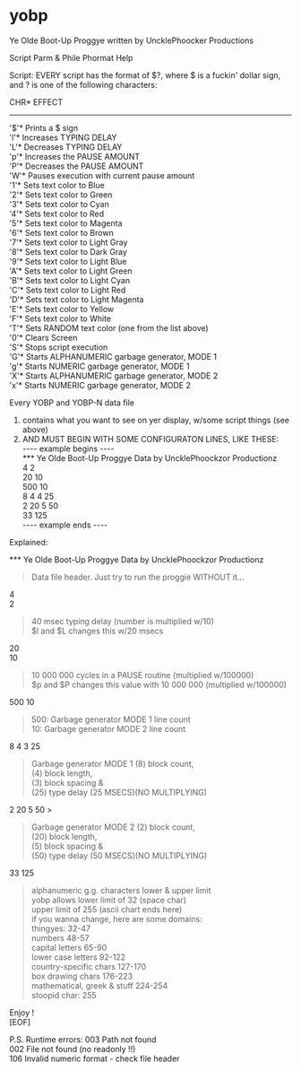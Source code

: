 yobp
====

Ye Olde Boot-Up Proggye written by UncklePhoocker Productions

Script Parm & Phile Phormat Help

Script: EVERY script has the format of $?, where $ is a fuckin' dollar sign,
        and ? is one of the following characters:

CHR* EFFECT
**********************************************************
'$'* Prints a $ sign  
'l'* Increases TYPING DELAY  
'L'* Decreases TYPING DELAY  
'p'* Increases the PAUSE AMOUNT  
'P'* Decreases the PAUSE AMOUNT  
'W'* Pauses execution with current pause amount  
'1'* Sets text color to Blue  
'2'* Sets text color to Green  
'3'* Sets text color to Cyan  
'4'* Sets text color to Red  
'5'* Sets text color to Magenta  
'6'* Sets text color to Brown  
'7'* Sets text color to Light Gray  
'8'* Sets text color to Dark Gray  
'9'* Sets text color to Light Blue  
'A'* Sets text color to Light Green  
'B'* Sets text color to Light Cyan  
'C'* Sets text color to Light Red  
'D'* Sets text color to Light Magenta  
'E'* Sets text color to Yellow  
'F'* Sets text color to White  
'T'* Sets RANDOM text color (one from the list above)  
'0'* Clears Screen  
'S'* Stops script execution  
'G'* Starts ALPHANUMERIC garbage generator, MODE 1  
'g'* Starts NUMERIC garbage generator, MODE 1  
'X'* Starts ALPHANUMERIC garbage generator, MODE 2  
'x'* Starts NUMERIC garbage generator, MODE 2  
  
Every YOBP and YOBP-N data file  
1. contains what you want to see on yer display, w/some script things (see above)  
2. AND MUST BEGIN WITH SOME CONFIGURATON LINES, LIKE THESE:  
---- example begins ----  
*** Ye Olde Boot-Up Proggye Data by UncklePhoockzor Productionz  
4 2  
20 10  
500 10  
8 4 4 25  
2 20 5 50  
33 125  
---- example ends ----  
  
Explained:  
  
*** Ye Olde Boot-Up Proggye Data by UncklePhoockzor Productionz  
> Data file header. Just try to run the proggie WITHOUT it...  
  
4  
2  
> 40 msec typing delay (number is multiplied w/10)  
> $l and $L changes this w/20 msecs  
  
20  
10  
> 10 000 000 cycles in a PAUSE routine (multiplied w/100000)  
> $p and $P changes this value with 10 000 000 (multiplied w/100000)  
  
500 10  
> 500: Garbage generator MODE 1 line count  
> 10: Garbage generator MODE 2 line count  
  
8 4 3 25  
> Garbage generator MODE 1 (8) block count,  
>                          (4) block length,  
>                          (3) block spacing &  
>                          (25) type delay (25 MSECS)(NO MULTIPLYING)  
  
2 20 5 50 >  
> Garbage generator MODE 2 (2) block count,  
>                          (20) block length,  
>                          (5) block spacing &  
>                          (50) type delay (50 MSECS)(NO MULTIPLYING)  
  
33 125  
> alphanumeric g.g. characters lower & upper limit  
> yobp allows lower limit of 32 (space char)  
> upper limit of 255 (ascii chart ends here)  
> if you wanna change, here are some domains:  
> thingyes: 32-47  
> numbers 48-57  
> capital letters 65-90  
> lower case letters 92-122  
> country-specific chars 127-170  
> box drawing chars 176-223  
> mathematical, greek & stuff 224-254  
> stoopid char: 255  
  
Enjoy !  
[EOF]  
  
P.S. Runtime errors: 003 Path not found  
                     002 File not found (no readonly !!)  
                     106 Invalid numeric format - check file header
